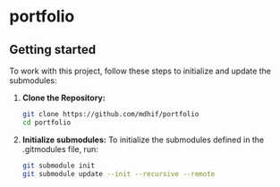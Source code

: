 # portfolio

## Getting started
To work with this project, follow these steps to initialize and update the submodules:

1. **Clone the Repository:**

   ```bash
   git clone https://github.com/mdhif/portfolio
   cd portfolio
   ```
2. **Initialize submodules:**
To initialize the submodules defined in the .gitmodules file, run:
   ```bash
   git submodule init
   git submodule update --init --recursive --remote
   ```
